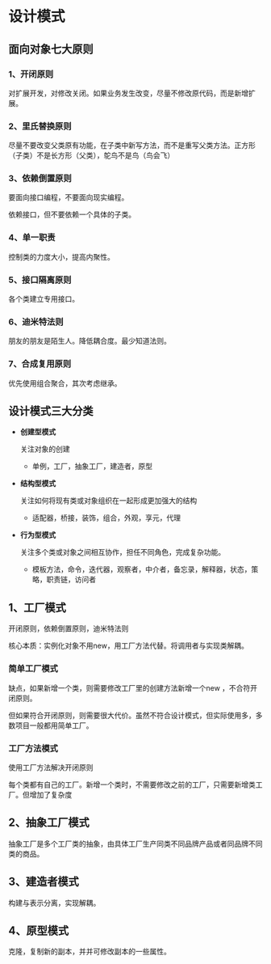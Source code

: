 # 设计模式

## 面向对象七大原则

### 1、开闭原则

对扩展开发，对修改关闭。如果业务发生改变，尽量不修改原代码，而是新增扩展。







### 2、里氏替换原则

尽量不要改变父类原有功能，在子类中新写方法，而不是重写父类方法。正方形（子类）不是长方形（父类），鸵鸟不是鸟（鸟会飞）

### 3、依赖倒置原则

要面向接口编程，不要面向现实编程。

依赖接口，但不要依赖一个具体的子类。

### 4、单一职责

控制类的力度大小，提高内聚性。

### 5、接口隔离原则

各个类建立专用接口。

### 6、迪米特法则

朋友的朋友是陌生人。降低耦合度。最少知道法则。

### 7、合成复用原则

优先使用组合聚合，其次考虑继承。



## 设计模式三大分类

- **创建型模式**

  关注对象的创建

  - 单例，工厂，抽象工厂，建造者，原型

- **结构型模式**

  关注如何将现有类或对象组织在一起形成更加强大的结构

  - 适配器，桥接，装饰，组合，外观，享元，代理

- **行为型模式**

  关注多个类或对象之间相互协作，担任不同角色，完成复杂功能。

  - 模板方法，命令，迭代器，观察者，中介者，备忘录，解释器，状态，策略，职责链，访问者


## 1、工厂模式

开闭原则，依赖倒置原则，迪米特法则

核心本质：实例化对象不用new，用工厂方法代替。将调用者与实现类解耦。

### 简单工厂模式

缺点，如果新增一个类，则需要修改工厂里的创建方法新增一个new ，不合符开闭原则。

但如果符合开闭原则，则需要很大代价。虽然不符合设计模式，但实际使用多，多数项目一般都用简单工厂。

### 工厂方法模式

使用工厂方法解决开闭原则

每个类都有自己的工厂。新增一个类时，不需要修改之前的工厂，只需要新增类工厂。但增加了复杂度

## 2、抽象工厂模式

抽象工厂是多个工厂类的抽象，由具体工厂生产同类不同品牌产品或者同品牌不同类的商品。



## 3、建造者模式

构建与表示分离，实现解耦。

## 4、原型模式

克隆，复制新的副本，并并可修改副本的一些属性。